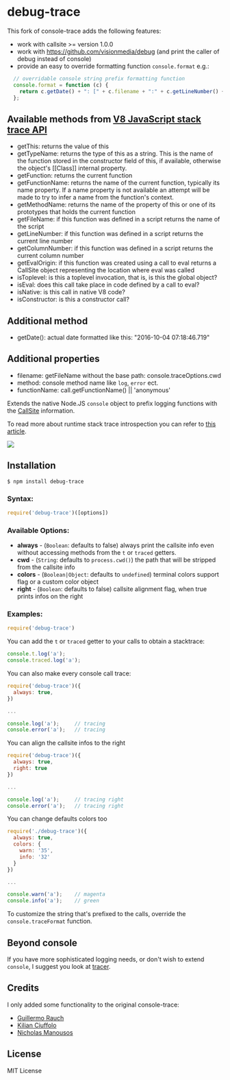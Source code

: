 # debug-trace

This fork of console-trace adds the following features:
 * work with callsite >= version 1.0.0
 * work with https://github.com/visionmedia/debug
 (and print the caller of debug instead of console)
 * provide an easy to override formatting function `console.format` e.g.:

```javascript
  // overridable console string prefix formatting function
  console.format = function (c) {
    return c.getDate() + ": [" + c.filename + ":" + c.getLineNumber() + "] " + c.functionName;
  };
```

## Available methods from [V8 JavaScript stack trace API](https://code.google.com/p/v8/wiki/JavaScriptStackTraceApi)
 * getThis: returns the value of this
 * getTypeName: returns the type of this as a string. This is the name of the function stored in the constructor field of this, if available, otherwise the object's [[Class]] internal property.
 * getFunction: returns the current function
 * getFunctionName: returns the name of the current function, typically its name property. If a name property is not available an attempt will be made to try to infer a name from the function's context.
 * getMethodName: returns the name of the property of this or one of its prototypes that holds the current function
 * getFileName: if this function was defined in a script returns the name of the script
 * getLineNumber: if this function was defined in a script returns the current line number
 * getColumnNumber: if this function was defined in a script returns the current column number
 * getEvalOrigin: if this function was created using a call to eval returns a CallSite object representing the location where eval was called
 * isToplevel: is this a toplevel invocation, that is, is this the global object?
 * isEval: does this call take place in code defined by a call to eval?
 * isNative: is this call in native V8 code?
 * isConstructor: is this a constructor call?

## Additional method
  * getDate(): actual date formatted like this: "2016-10-04 07:18:46.719"

## Additional properties
  * filename: getFileName without the base path: console.traceOptions.cwd
  * method: console method name like `log`, `error` ect.
  * functionName: call.getFunctionName() || 'anonymous'


Extends the native Node.JS `console` object to prefix logging functions
with the [CallSite](http://github.com/visionmedia/callsite) information.

To read more about runtime stack trace introspection you can refer to [this
article](http://www.devthought.com/2011/12/22/a-string-is-not-an-error/#beyond).

![](http://f.cl.ly/items/1T2K0H0i2H2J0C3q3H2u/console-trace.png)

## Installation

    $ npm install debug-trace

### Syntax:

```javascript
require('debug-trace')([options])
```

### Available Options:

* __always__ - (`Boolean`: defaults to false) always print the callsite info even without accessing methods from the `t` or `traced` getters.
* __cwd__ - (`String`: defaults to `process.cwd()`) the path that will be stripped from the callsite info
* __colors__ - (`Boolean|Object`: defaults to `undefined`) terminal colors support flag or a custom color object
* __right__ - (`Boolean`: defaults to false) callsite alignment flag, when true prints infos on the right

### Examples:

```javascript
require('debug-trace')
```

You can add the `t` or `traced` getter to your calls to obtain a stacktrace:

```javascript
console.t.log('a');
console.traced.log('a');
```

You can also make every console call trace:

```javascript
require('debug-trace')({
  always: true,
})

...

console.log('a');     // tracing
console.error('a');   // tracing
```

You can align the callsite infos to the right

```javascript
require('debug-trace')({
  always: true,
  right: true
})

...

console.log('a');     // tracing right
console.error('a');   // tracing right
```

You can change defaults colors too

```javascript
require('./debug-trace')({
  always: true,
  colors: {
    warn: '35',
    info: '32'
  }
})

...

console.warn('a');    // magenta
console.info('a');    // green
```

To customize the string that's prefixed to the calls, override the
`console.traceFormat` function.

## Beyond console
If you have more sophisticated logging needs, or don't wish to extend
`console`, I suggest you look at [tracer](https://github.com/baryon/tracer).

## Credits
I only added some functionality to the original console-trace:

  * [Guillermo Rauch](https://github.com/guille)
  * [Kilian Ciuffolo](https://github.com/kilianc)
  * [Nicholas Manousos](https://github.com/nmanousos)

## License
MIT License
